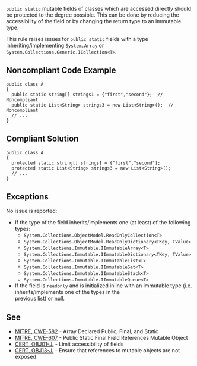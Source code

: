 
`public static` mutable fields of classes which are accessed directly should be protected to the degree possible. This can be done by reducing the accessibility of the field or by changing the return type to an immutable type.

This rule raises issues for `public static` fields with a type inheriting/implementing `System.Array` or `System.Collections.Generic.ICollection<T>`.

## Noncompliant Code Example


    public class A
    {
      public static string[] strings1 = {"first","second"};  // Noncompliant
      public static List<String> strings3 = new List<String>();  // Noncompliant
      // ...
    }


## Compliant Solution


    public class A
    {
      protected static string[] strings1 = {"first","second"};
      protected static List<String> strings3 = new List<String>();
      // ...
    }


## Exceptions

No issue is reported:

- If the type of the field inherits/implements one (at least) of the following types:
    - `System.Collections.ObjectModel.ReadOnlyCollection<T>`
    - `System.Collections.ObjectModel.ReadOnlyDictionary<TKey, TValue>`
    - `System.Collections.Immutable.IImmutableArray<T>`
    - `System.Collections.Immutable.IImmutableDictionary<TKey, TValue>`
    - `System.Collections.Immutable.IImmutableList<T>`
    - `System.Collections.Immutable.IImmutableSet<T>`
    - `System.Collections.Immutable.IImmutableStack<T>`
    - `System.Collections.Immutable.IImmutableQueue<T>`
- If the field is `readonly` and is initialized inline with an immutable type (i.e. inherits/implements one of the types in the<br>  previous list) or null.


## See

- [MITRE, CWE-582](http://cwe.mitre.org/data/definitions/582.html) - Array Declared Public, Final, and Static
- [MITRE, CWE-607](http://cwe.mitre.org/data/definitions/607.html) - Public Static Final Field References Mutable Object
- [CERT, OBJ01-J.](https://www.securecoding.cert.org/confluence/x/rwBc) - Limit accessibility of fields
- [CERT, OBJ13-J.](https://www.securecoding.cert.org/confluence/x/JQLEAw) - Ensure that references to mutable objects are not exposed<br>

